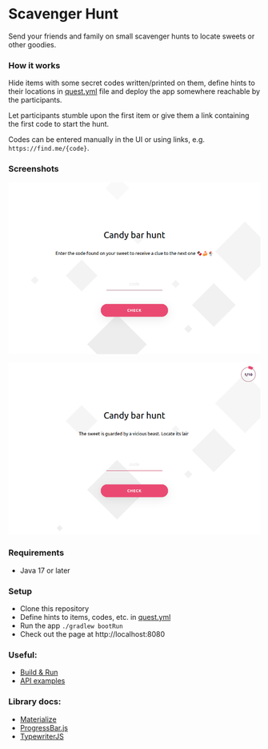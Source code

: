 # Scavenger Hunt

Send your friends and family on small scavenger hunts to locate sweets or other goodies.

### How it works

Hide items with some secret codes written/printed on them, define hints to their locations in
[quest.yml](src/main/resources/quest.yml) file and deploy the app somewhere reachable by the
participants.

Let participants stumble upon the first item or give them a link containing the first code to start the hunt.

Codes can be entered manually in the UI or using links, e.g. `https://find.me/{code}`.

### Screenshots

![UI screenshot](doc/ui-example-1.png)

![UI screenshot](doc/ui-example-2.png)

### Requirements

* Java 17 or later

### Setup

* Clone this repository
* Define hints to items, codes, etc. in [quest.yml](src/main/resources/quest.yml)
* Run the app `./gradlew bootRun`
* Check out the page at http://localhost:8080

### Useful:

* [Build & Run](doc/build-and-run.md)
* [API examples](doc/api-call-examples.md)

### Library docs:

* [Materialize](https://materializecss.com)
* [ProgressBar.js](https://kimmobrunfeldt.github.io/progressbar.js)
* [TypewriterJS](https://safi.me.uk/typewriterjs)
